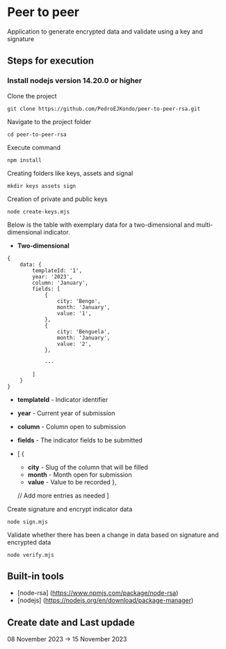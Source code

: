 # Peer to peer 
Application to generate encrypted data and validate using a key and signature

## Steps for execution

### Install nodejs version 14.20.0 or higher

Clone the project

```
git clone https://github.com/PedroEJKondo/peer-to-peer-rsa.git
```

Navigate to the project folder

```
cd peer-to-peer-rsa
```

Execute command

```
npm install
```

Creating folders like keys, assets and signal

```
mkdir keys assets sign
```
Creation of private and public keys

```
node create-keys.mjs
```

Below is the table with exemplary data for a two-dimensional and multi-dimensional indicator.

- **Two-dimensional**

```
{
    data: {
        templateId: '1',
        year: '2023',
        column: 'January',
        fields: [
            {
                city: 'Bengo',
                month: 'January',
                value: '1',
            },
            {
                city: 'Benguela',
                month: 'January',
                value: '2',
            },

            ---
        
        ]
    }
}
```

- **templateId** - Indicator identifier
- **year**       - Current year of submission
- **column**     - Column open to submission
- **fields**     - The indicator fields to be submitted
- [
    {
     - **city**  - Slug of the column that will be filled
     - **month** - Month open for submission
     - **value** - Value to be recorded
  },
  
  // Add more entries as needed
]

Create signature and encrypt indicator data

```
node sign.mjs
``` 

Validate whether there has been a change in data based on signature and encrypted data

```
node verify.mjs
``` 
 
## Built-in tools

- [node-rsa] (https://www.npmjs.com/package/node-rsa)
- [nodejs] (https://nodejs.org/en/download/package-manager)

## Create date and Last updade
08 November 2023 -> 15 November 2023